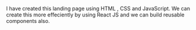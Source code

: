 I have created this landing page using HTML , CSS and JavaScript. We can create this more effeciently by using React JS and we can build reusable components also.
